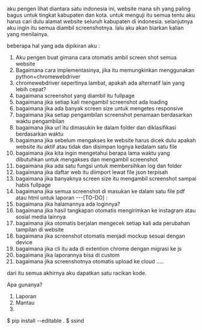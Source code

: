 aku pengen lihat diantara satu indonesia ini, website mana sih yang paling bagus untuk tingkat kabupaten dan kota. untuk menguji itu semua tentu aku harus cari dulu alamat website seluruh kabupaten di indonesia. 
selanjutnya aku ingin itu semua diambil screenshotnya. lalu aku akan biarkan kalian yang menilainya.

beberapa hal yang ada dipikiran aku :

1. Aku pengen buat gimana cara otomatis ambil screen shot semua website 
2. Bagaimana cara implementasinya, jika itu memungkinkan menggunakan python+chromewebdriver
3. chromewebdriver sepertinya lambat, apakah ada alternatif lain yang lebih cepat?
4. bagaimana screenshot yang diambil itu fullpage
5. bagaimana jika setiap kali mengambil screenshot ada loading
6. bagaimana jika ada banyak screen size untuk mengetes responsive
7. bagaimana jika setiap pengambilan screenshot penamaan berdasarkan waktu pengambilan
8. bagaimana jika url itu dimasukin ke dalam folder dan diklasifikasi berdasarkan waktu
9. bagaimana jika sebelum mengakses ke website harus dicek dulu apakah website itu aktif atau tidak dan disimpan lognya kedalam satu file
10. bagaimana jika kita ingin mengetahui berapa lama waktu yang dibutuhkan untuk mengakses dan mengambil screenshot
11. bagaimana jika ada satu fungsi untuk membersihkan log dan folder
12. bagaimana jika daftar web itu diimport lewat file json terpisah
13. bagaimana jika banyaknya screen size itu mengambil screenshot sampai habis fullpage
14. bagaimana jika semua screenshot di masukan ke dalam satu file pdf atau html untuk laporan
---[TO-DO] :
15. bagaimana jika halamannya ada loginnya? 
16. bagaimana jika hasil tangkapan otomatis mengirimkan ke instagram atau sosial media lainnya
17. bagaimana jika otomatis berjalan mengecek setiap kali ada perubahan tampilan di website
18. bagaimana jika screenshot otomatis menjadi mockup sesuai dengan device
19. bagaimana jika cli itu ada di extention chrome dengan migrasi ke js
20. bagaimana jika laporannya bisa di custom
21. bagaimana jika screenshotnya otomatis upload ke cloud
.....


dari itu semua akhirnya aku dapatkan satu racikan kode.


Apa gunanya?
1. Laporan
2. Mantau
3. 


$ pip install --editable .
$ ssind

